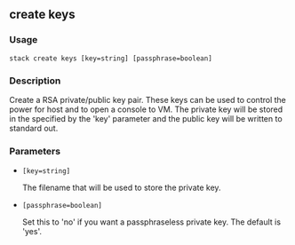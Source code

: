 ## create keys

### Usage

`stack create keys [key=string] [passphrase=boolean]`

### Description

Create a RSA private/public key pair. These keys can be used to
	control the power for host and to open a console to VM. The private
	key will be stored in the specified by the 'key' parameter and the
	public key will be written to standard out.

### Parameters
* `[key=string]`

   The filename that will be used to store the private key.
* `[passphrase=boolean]`

   Set this to 'no' if you want a passphraseless private key. The default
	is 'yes'.



